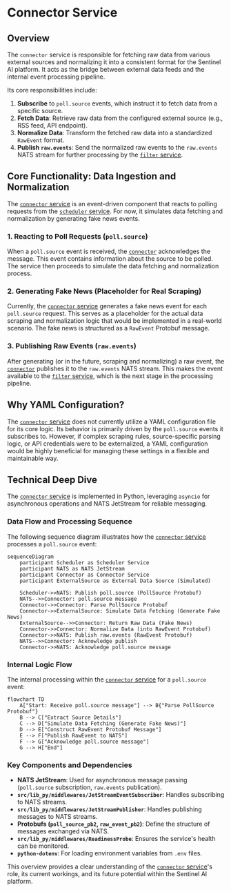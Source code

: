 # Connector Service

## Overview

The `connector` service is responsible for fetching raw data from various external sources and normalizing it into a consistent format for the Sentinel AI platform. It acts as the bridge between external data feeds and the internal event processing pipeline.

Its core responsibilities include:
1.  **Subscribe** to `poll.source` events, which instruct it to fetch data from a specific source.
2.  **Fetch Data**: Retrieve raw data from the configured external source (e.g., RSS feed, API endpoint).
3.  **Normalize Data**: Transform the fetched raw data into a standardized `RawEvent` format.
4.  **Publish `raw.events`**: Send the normalized raw events to the `raw.events` NATS stream for further processing by the [`filter` service](./filter.md).

## Core Functionality: Data Ingestion and Normalization

The [`connector` service](./connector.md) is an event-driven component that reacts to polling requests from the [`scheduler` service](./scheduler.md). For now, it simulates data fetching and normalization by generating fake news events.

### 1. Reacting to Poll Requests (`poll.source`)

When a `poll.source` event is received, the [`connector`](./connector.md) acknowledges the message. This event contains information about the source to be polled. The service then proceeds to simulate the data fetching and normalization process.

### 2. Generating Fake News (Placeholder for Real Scraping)

Currently, the [`connector` service](./connector.md) generates a fake news event for each `poll.source` request. This serves as a placeholder for the actual data scraping and normalization logic that would be implemented in a real-world scenario. The fake news is structured as a `RawEvent` Protobuf message.

### 3. Publishing Raw Events (`raw.events`)

After generating (or in the future, scraping and normalizing) a raw event, the [`connector`](./connector.md) publishes it to the `raw.events` NATS stream. This makes the event available to the [`filter` service](./filter.md), which is the next stage in the processing pipeline.

## Why YAML Configuration?

The [`connector` service](./connector.md) does not currently utilize a YAML configuration file for its core logic. Its behavior is primarily driven by the `poll.source` events it subscribes to. However, if complex scraping rules, source-specific parsing logic, or API credentials were to be externalized, a YAML configuration would be highly beneficial for managing these settings in a flexible and maintainable way.

## Technical Deep Dive

The [`connector` service](./connector.md) is implemented in Python, leveraging `asyncio` for asynchronous operations and NATS JetStream for reliable messaging.

### Data Flow and Processing Sequence

The following sequence diagram illustrates how the [`connector` service](./connector.md) processes a `poll.source` event:

```mermaid
sequenceDiagram
    participant Scheduler as Scheduler Service
    participant NATS as NATS JetStream
    participant Connector as Connector Service
    participant ExternalSource as External Data Source (Simulated)

    Scheduler->>NATS: Publish poll.source (PollSource Protobuf)
    NATS-->>Connector: poll.source message
    Connector->>Connector: Parse PollSource Protobuf
    Connector->>ExternalSource: Simulate Data Fetching (Generate Fake News)
    ExternalSource-->>Connector: Return Raw Data (Fake News)
    Connector->>Connector: Normalize Data (into RawEvent Protobuf)
    Connector->>NATS: Publish raw.events (RawEvent Protobuf)
    NATS-->>Connector: Acknowledge publish
    Connector->>NATS: Acknowledge poll.source message
```

### Internal Logic Flow

The internal processing within the [`connector` service](./connector.md) for a `poll.source` event:

```mermaid
flowchart TD
    A["Start: Receive poll.source message"] --> B{"Parse PollSource Protobuf"}
    B --> C["Extract Source Details"]
    C --> D["Simulate Data Fetching (Generate Fake News)"]
    D --> E["Construct RawEvent Protobuf Message"]
    E --> F["Publish RawEvent to NATS"]
    F --> G["Acknowledge poll.source message"]
    G --> H["End"]
```

### Key Components and Dependencies

*   **NATS JetStream**: Used for asynchronous message passing (`poll.source` subscription, `raw.events` publication).
*   **`src/lib_py/middlewares/JetStreamEventSubscriber`**: Handles subscribing to NATS streams.
*   **`src/lib_py/middlewares/JetStreamPublisher`**: Handles publishing messages to NATS streams.
*   **Protobufs (`poll_source_pb2`, `raw_event_pb2`)**: Define the structure of messages exchanged via NATS.
*   **`src/lib_py/middlewares/ReadinessProbe`**: Ensures the service's health can be monitored.
*   **`python-dotenv`**: For loading environment variables from `.env` files.

This overview provides a clear understanding of the [`connector` service](./connector.md)'s role, its current workings, and its future potential within the Sentinel AI platform.